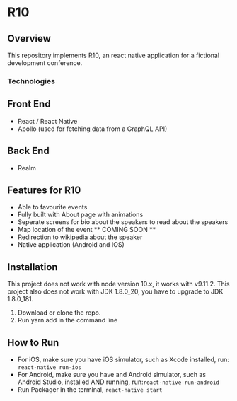 # R10

## Overview

This repository implements R10, an react native application for a fictional development conference.

### Technologies

## Front End
- React / React Native
- Apollo (used for fetching data from a GraphQL API)

## Back End
- Realm

## Features for R10
- Able to favourite events
- Fully built with About page with animations
- Seperate screens for bio about the speakers to read about the       speakers
- Map location of the event ** COMING SOON **
- Redirection to wikipedia about the speaker
- Native application (Android and IOS)

## Installation 
This project does not work with node version 10.x, it works with v9.11.2.
This project also does not work with JDK 1.8.0_20, you have to upgrade to JDK 1.8.0_181.

1. Download or clone the repo.
2. Run yarn add in the command line

## How to Run
- For iOS, make sure you have iOS simulator, such as Xcode installed, run: `react-native run-ios`
- For Android, make sure you have and Android simulator, such as Android Studio, installed AND running, run:`react-native run-android`
- Run Packager in the terminal, `react-native start`



